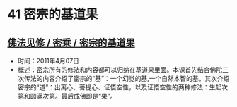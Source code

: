 # 41 密宗的基道果

## [佛法见修 / 密乘 / 密宗的基道果](https://www.fohuifayu.com/index.php/huideng-jiangtang/fofa-jianxiu/mi-cheng/737-l11047)

- 时间：2011年4月07日
- 概述：密宗所有的修法和内容都可以归纳在基道果里面。本课首先结合佛陀三次传法的内容介绍了密宗的“基”：一个幻觉的基,一个自然本智的基。其次介绍密宗的“道”：出离心、菩提心、证悟空性，以及证悟空性的两种修法：生起次第和圆满次第。最后成佛即是“果”。